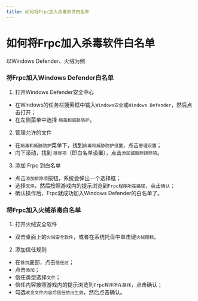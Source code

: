 ```yaml
---
title: 如何将Frpc加入杀毒软件白名单
---
```

# 如何将Frpc加入杀毒软件白名单

以Windows Defender、火绒为例

### 将Frpc加入Windows Defender白名单

1. 打开Windows Defender安全中心

- 在Windows的任务栏搜索框中输入`Windows安全`或`Windows Defender`，然后点击打开；
- 在左侧菜单中选择 `病毒和威胁防护`。

2. 管理允许的文件

- 在`病毒和威胁防护`菜单下，找到`病毒和威胁防护设置`，点击`管理设置`；
- 向下滚动，找到 `排除项`（即白名单设置），点击`添加或删除排除项`。

3. 添加 Frpc 到白名单

- 点击`添加排除项`按钮，系统会弹出一个选择框；
- 选择`文件`，然后按照游戏内的提示浏览到`Frpc程序所在路径`，点击`确认`；
- 确认操作后，Frpc就成功加入Windows Defender的白名单了。

### 将Frpc加入火绒杀毒白名单

1. 打开火绒安全软件

- 双击桌面上的`火绒安全软件`，或者在系统托盘中单击键`火绒图标`。

2. 添加信任规则

- 在`首页`底部，点击`信任区`；
- 点击`添加`；
- 信任类型选择`文件`；
- 信任内容按照游戏内的提示浏览到`Frpc程序所在路径`，点击确认；
- 勾选`改变文件内容后信任依旧生效`，然后点击确认。

